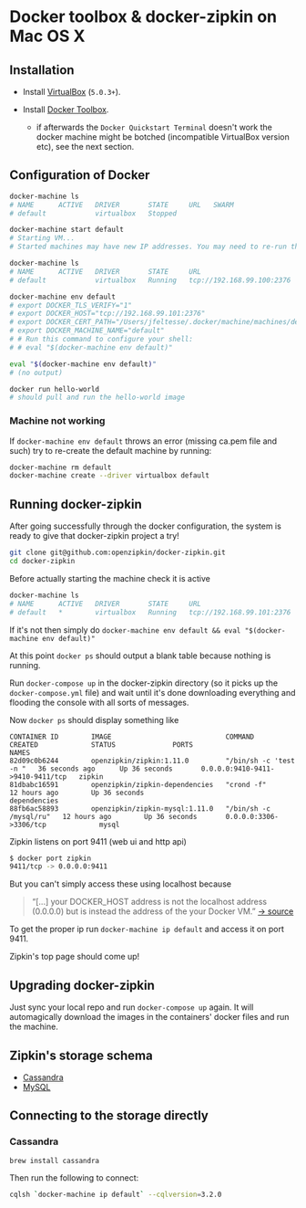 # Docker toolbox & docker-zipkin on Mac OS X

## Installation

* Install [VirtualBox](https://www.virtualbox.org/wiki/Downloads) (`5.0.3+`).

* Install [Docker Toolbox](https://www.docker.com/toolbox).
  * if afterwards the `Docker Quickstart Terminal` doesn't work the docker machine might be botched (incompatible VirtualBox version etc), see the next section.

## Configuration of Docker

```sh
docker-machine ls
# NAME      ACTIVE   DRIVER       STATE     URL   SWARM
# default            virtualbox   Stopped

docker-machine start default
# Starting VM...
# Started machines may have new IP addresses. You may need to re-run the `docker-machine env` command.

docker-machine ls
# NAME      ACTIVE   DRIVER       STATE     URL                         SWARM
# default            virtualbox   Running   tcp://192.168.99.100:2376

docker-machine env default
# export DOCKER_TLS_VERIFY="1"
# export DOCKER_HOST="tcp://192.168.99.101:2376"
# export DOCKER_CERT_PATH="/Users/jfeltesse/.docker/machine/machines/default"
# export DOCKER_MACHINE_NAME="default"
# # Run this command to configure your shell:
# # eval "$(docker-machine env default)"

eval "$(docker-machine env default)"
# (no output)

docker run hello-world
# should pull and run the hello-world image
```

### Machine not working

If `docker-machine env default` throws an error (missing ca.pem file and such) try to re-create the default machine by running:

```sh
docker-machine rm default
docker-machine create --driver virtualbox default
```


## Running docker-zipkin

After going successfully through the docker configuration, the system is ready to give that docker-zipkin project a try!

```sh
git clone git@github.com:openzipkin/docker-zipkin.git
cd docker-zipkin
```

Before actually starting the machine check it is active

```sh
docker-machine ls
# NAME      ACTIVE   DRIVER       STATE     URL                         SWARM
# default   *        virtualbox   Running   tcp://192.168.99.101:2376
```

If it's not then simply do `docker-machine env default && eval "$(docker-machine env default)"`

At this point `docker ps` should output a blank table because nothing is running.

Run `docker-compose up` in the docker-zipkin directory (so it picks up the `docker-compose.yml` file) and wait until it's done downloading everything and flooding the console with all sorts of messages.

Now `docker ps` should display something like

```
CONTAINER ID        IMAGE                            COMMAND                  CREATED             STATUS              PORTS                              NAMES
82d09c0b6244        openzipkin/zipkin:1.11.0         "/bin/sh -c 'test -n "   36 seconds ago      Up 36 seconds       0.0.0.0:9410-9411->9410-9411/tcp   zipkin
81dbabc16591        openzipkin/zipkin-dependencies   "crond -f"               12 hours ago        Up 36 seconds                                          dependencies
88fb6ac58893        openzipkin/zipkin-mysql:1.11.0   "/bin/sh -c /mysql/ru"   12 hours ago        Up 36 seconds       0.0.0.0:3306->3306/tcp             mysql
```

Zipkin listens on port 9411 (web ui and http api)

```sh
$ docker port zipkin
9411/tcp -> 0.0.0.0:9411
```

But you can't simply access these using localhost because
> “[...] your DOCKER_HOST address is not the localhost address (0.0.0.0) but is instead the address of the your Docker VM.” [→ source](http://docs.docker.com/installation/mac/#example-of-docker-on-mac-os-x)

To get the proper ip run `docker-machine ip default` and access it on port 9411.

Zipkin's top page should come up!

## Upgrading docker-zipkin

Just sync your local repo and run `docker-compose up` again.
It will automagically download the images in the containers' docker files and run the machine.

## Zipkin's storage schema

- [Cassandra](https://github.com/openzipkin/zipkin/blob/master/zipkin-storage/cassandra/src/main/resources/cassandra-schema-cql3.txt)
- [MySQL](https://github.com/openzipkin/zipkin/blob/master/zipkin-storage/mysql/src/main/resources/mysql.sql)

## Connecting to the storage directly

### Cassandra

```
brew install cassandra
```

Then run the following to connect:

```sh
cqlsh `docker-machine ip default` --cqlversion=3.2.0
```

